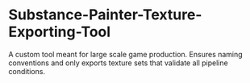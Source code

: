 # Substance-Painter-Texture-Exporting-Tool
A custom tool meant for large scale game production. Ensures naming conventions and only exports texture sets that validate all pipeline conditions.
